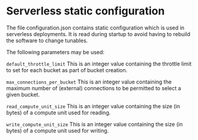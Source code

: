 # Serverless static configuration

The file configuration.json contains static configuration which is used
in serverless deployments. It is read during startup to avoid having
to rebuild the software to change tunables.

The following parameters may be used:

`default_throttle_limit` This is an integer value containing the throttle
limit to set for each bucket as part of bucket creation.

`max_connections_per_bucket` This is an integer value containing the maximum
number of (external) connections to be permitted to select a given bucket.

`read_compute_unit_size` This is an integer value containing the size
(in bytes) of a compute unit used for reading.

`write_compute_unit_size` This is an integer value containing the size
(in bytes) of a compute unit used for writing.
